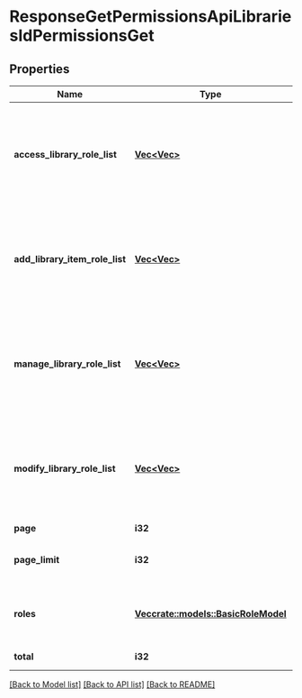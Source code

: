 # ResponseGetPermissionsApiLibrariesIdPermissionsGet

## Properties

Name | Type | Description | Notes
------------ | ------------- | ------------- | -------------
**access_library_role_list** | [**Vec<Vec<String>>**](array.md) | A list containing pairs of role names and corresponding encoded IDs which have access to the Library. | 
**add_library_item_role_list** | [**Vec<Vec<String>>**](array.md) | A list containing pairs of role names and corresponding encoded IDs which can add items to the Library. | 
**manage_library_role_list** | [**Vec<Vec<String>>**](array.md) | A list containing pairs of role names and corresponding encoded IDs which can manage the Library. | 
**modify_library_role_list** | [**Vec<Vec<String>>**](array.md) | A list containing pairs of role names and corresponding encoded IDs which can modify the Library. | 
**page** | **i32** | Current page . | 
**page_limit** | **i32** | Maximum number of items per page. | 
**roles** | [**Vec<crate::models::BasicRoleModel>**](BasicRoleModel.md) | A list available roles that can be assigned to a particular permission. | 
**total** | **i32** | Total number of items | 

[[Back to Model list]](../README.md#documentation-for-models) [[Back to API list]](../README.md#documentation-for-api-endpoints) [[Back to README]](../README.md)


